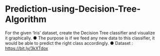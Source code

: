 # Prediction-using-Decision-Tree-Algorithm
For the given ‘Iris’ dataset, create the Decision Tree classifier and visualize it graphically. ● The purpose is if we feed any new data to this classifier, it would be able to predict the right class accordingly. ● Dataset : https://bit.ly/3kXTdox
